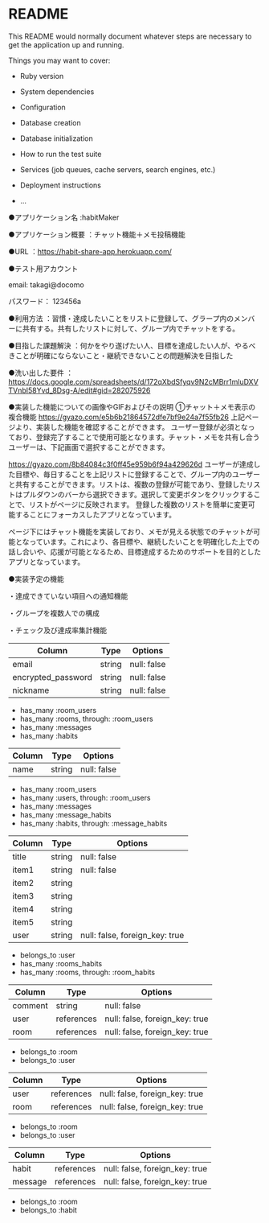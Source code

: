 # README

This README would normally document whatever steps are necessary to get the
application up and running.

Things you may want to cover:

* Ruby version

* System dependencies

* Configuration

* Database creation

* Database initialization

* How to run the test suite

* Services (job queues, cache servers, search engines, etc.)

* Deployment instructions

* ...

●アプリケーション名
 :habitMaker

●アプリケーション概要
：チャット機能＋メモ投稿機能

●URL
：https://habit-share-app.herokuapp.com/

●テスト用アカウント

email: takagi@docomo

パスワード： 123456a

●利用方法
：習慣・達成したいことをリストに登録して、グラープ内のメンバーに共有する。共有したリストに対して、グループ内でチャットをする。

●目指した課題解決
：何かをやり遂げたい人、目標を達成したい人が、やるべきことが明確にならないこと・継続できないことの問題解決を目指した

●洗い出した要件
：https://docs.google.com/spreadsheets/d/172qXbdSfyqv9N2cMBrr1mluDXVTVnbI58Yvd_8Dsg-A/edit#gid=282075926

●実装した機能についての画像やGIFおよびその説明
①チャット＋メモ表示の複合機能
https://gyazo.com/e5b6b21864572dfe7bf9e24a7f55fb26
上記ページより、実装した機能を確認することができます。
ユーザー登録が必須となっており、登録完了することで使用可能となります。チャット・メモを共有し合うユーザーは、下記画面で選択することができます。

https://gyazo.com/8b84084c3f0ff45e959b6f94a429626d
ユーザーが達成した目標や、毎日することを上記リストに登録することで、グループ内のユーザーと共有することができます。リストは、複数の登録が可能であり、登録したリストはプルダウンのバーから選択できます。選択して変更ボタンをクリックすることで、リストがページに反映されます。
登録した複数のリストを簡単に変更可能することにフォーカスしたアプリとなっています。

ページ下にはチャット機能を実装しており、メモが見える状態でのチャットが可能となっています。これにより、各目標や、継続したいことを明確化した上での話し合いや、応援が可能となるため、目標達成するためのサポートを目的としたアプリとなっています。

●実装予定の機能

・達成できていない項目への通知機能

・グループを複数人での構成

・チェック及び達成率集計機能


<!-- テーブル設計 -->

<!-- usersテーブル -->
| Column             | Type   | Options     |
| ------------------ | ------ | ----------- |
| email              | string | null: false |
| encrypted_password | string | null: false |
| nickname           | string | null: false |

- has_many :room_users
- has_many :rooms, through: :room_users
- has_many :messages
- has_many :habits

<!-- roomsテーブル -->
| Column | Type   | Options     |
| ------ | ------ | ----------- |
| name   | string | null: false |

- has_many :room_users
- has_many :users, through: :room_users
- has_many :messages
- has_many :message_habits
- has_many :habits, through: :message_habits


<!-- habitsテーブル -->
| Column | Type   | Options                        |
| ------ | ------ | ------------------------------ |
| title  | string | null: false                    |
| item1  | string | null: false                    |
| item2  | string |                                |
| item3  | string |                                |
| item4  | string |                                |
| item5  | string |                                |
| user   | string | null: false, foreign_key: true |

- belongs_to :user
- has_many :rooms_habits
- has_many :rooms, through: :room_habits

<!-- messagesテーブル -->
| Column  | Type       | Options                        |
| --------| ---------- | ------------------------------ |
| comment | string     | null: false                    |
| user    | references | null: false, foreign_key: true |
| room    | references | null: false, foreign_key: true |

- belongs_to :room
- belongs_to :user

<!-- room_usersテーブル -->
| Column  | Type       | Options                        |
| --------| ---------- | ------------------------------ |
| user    | references | null: false, foreign_key: true |
| room    | references | null: false, foreign_key: true |

- belongs_to :room
- belongs_to :user

<!-- room_habitsテーブル -->
| Column  | Type       | Options                        |
| --------| ---------- | ------------------------------ |
| habit   | references | null: false, foreign_key: true |
| message | references | null: false, foreign_key: true |

- belongs_to :room
- belongs_to :habit